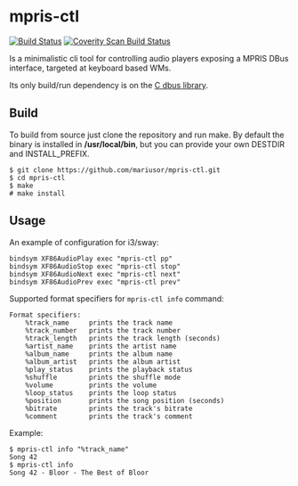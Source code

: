 # mpris-ctl 

[![Build Status](https://travis-ci.org/mariusor/mpris-ctl.svg?branch=master)](https://travis-ci.org/mariusor/mpris-ctl)
[![Coverity Scan Build Status](https://img.shields.io/coverity/scan/12309.svg)](https://scan.coverity.com/projects/mariusor-mpris-ctl)


Is a minimalistic cli tool for controlling audio players exposing a MPRIS DBus interface, targeted at keyboard based WMs.

Its only build/run dependency is on the [C dbus library](https://dbus.freedesktop.org/doc/api/html/index.html).

## Build

To build from source just clone the repository and run make. 
By default the binary is installed in **/usr/local/bin**, but you can provide your own DESTDIR and INSTALL_PREFIX.

````
$ git clone https://github.com/mariusor/mpris-ctl.git
$ cd mpris-ctl
$ make 
# make install
````

## Usage

An example of configuration for i3/sway:

````
bindsym XF86AudioPlay exec "mpris-ctl pp"
bindsym XF86AudioStop exec "mpris-ctl stop"
bindsym XF86AudioNext exec "mpris-ctl next"
bindsym XF86AudioPrev exec "mpris-ctl prev"
````

Supported format specifiers for `mpris-ctl info` command:

```
Format specifiers:
	%track_name     prints the track name
	%track_number	prints the track number
	%track_length	prints the track length (seconds)
	%artist_name	prints the artist name
	%album_name	    prints the album name
	%album_artist	prints the album artist
	%play_status	prints the playback status
	%shuffle	    prints the shuffle mode
	%volume		    prints the volume
	%loop_status	prints the loop status
	%position	    prints the song position (seconds)
	%bitrate	    prints the track's bitrate
    %comment	    prints the track's comment
```

Example: 

```
$ mpris-ctl info "%track_name"
Song 42
$ mpris-ctl info
Song 42 - Bloor - The Best of Bloor

```
